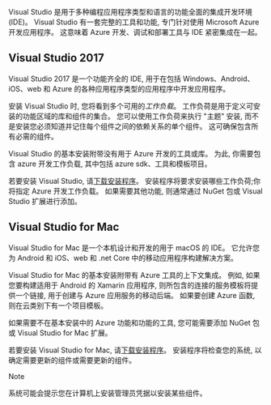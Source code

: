 Visual Studio 是用于多种编程应用程序类型和语言的功能全面的集成开发环境 (IDE)。 Visual Studio 有一套完整的工具和功能, 专门针对使用 Microsoft Azure 开发应用程序。 这意味着 Azure 开发、调试和部署工具与 IDE 紧密集成在一起。

## <a name="visual-studio-2017"></a>Visual Studio 2017

Visual Studio 2017 是一个功能齐全的 IDE, 用于在包括 Windows、Android、iOS、web 和 Azure 的各种应用程序类型的应用程序中开发应用程序。

安装 Visual Studio 时, 您将看到多个可用的*工作负载*。 工作负荷是用于定义可安装的功能区域的库和组件的集合。 您可以使用工作负荷来执行 "主题" 安装, 而不是安装您必须知道并记住每个组件之间的依赖关系的单个组件。 这可确保包含所有必需的组件。

Visual Studio 的基本安装附带没有用于 Azure 开发的工具或库。 为此, 你需要包含 azure 开发工作负载, 其中包括 azure sdk、工具和模板项目。

若要安装 Visual Studio, 请[下载安装程序](https://visualstudio.microsoft.com/)。 安装程序将要求安装哪些工作负荷;你将指定 Azure 开发工作负载。 如果需要其他功能, 则通常通过 NuGet 包或 Visual Studio 扩展进行添加。

## <a name="visual-studio-for-mac"></a>Visual Studio for Mac

Visual Studio for Mac 是一个本机设计和开发的用于 macOS 的 IDE。 它允许您为 Android 和 iOS、web 和 .net Core 中的移动应用程序构建解决方案。

Visual Studio for Mac 的基本安装附带有 Azure 工具的上下文集成。 例如, 如果您要构建适用于 Android 的 Xamarin 应用程序, 则所包含的连接的服务模板将提供一个链接, 用于创建与 Azure 应用服务的移动后端。 如果要创建 Azure 函数, 则在云类别下有一个项目模板。

如果需要不在基本安装中的 Azure 功能和功能的工具, 您可能需要添加 NuGet 包或 Visual Studio for Mac 扩展。

若要安装 Visual Studio for Mac, 请[下载安装程序](https://visualstudio.microsoft.com/)。 安装程序将检查您的系统, 以确定需要更新的组件或需要更新的组件。

> [!NOTE]
> 系统可能会提示您在计算机上安装管理员凭据以安装某些组件。